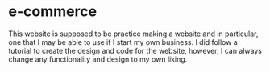 # e-commerce
This website is supposed to be practice making a website and in particular, one that I may be able to use if I start my own business.
I did follow a tutorial to create the design and code for the website, however, I can always change any functionality and design to my own liking.
